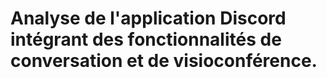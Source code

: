 # Analyse de l'application Discord intégrant des fonctionnalités de conversation et de visioconférence.
